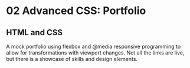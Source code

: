 # 02 Advanced CSS: Portfolio

## HTML and CSS

A mock portfolio using flexbox and @media responsive programming to allow for transformations with viewport changes. Not all the links are live, but there is a showcase of skills and design elements.